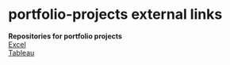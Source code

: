 # portfolio-projects external links
**Repositories for portfolio projects**  
[Excel](https://drive.google.com/drive/folders/1KWsDKjFeaXX1TJkQPYTK01SnhqiVduZF?usp=sharing)  
[Tableau](https://public.tableau.com/app/profile/ilham.yusuf.balanda#!/)  


